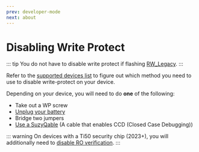 ```yaml
---
prev: developer-mode
next: about
---
```


# Disabling Write Protect

::: tip
You do not have to disable write protect if flashing [RW_Legacy](about.md#rw_legacy).
:::

Refer to the [supported devices list](supported-devices.md) to figure out which method you need to use to disable write-protect on your device.

Depending on your device, you will need to do **one** of the following:

- Take out a WP screw
- [Unplug your battery](battery.md)
- Bridge two jumpers
- [Use a SuzyQable](suzyq.md) (A cable that enables CCD (Closed Case Debugging))

::: warning
On devices with a Ti50 security chip (2023+), you will additionally need to [disable RO verification](ti50-ap-ro.md).
:::

